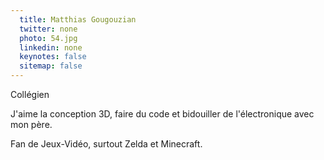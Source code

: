 ```yaml
---
  title: Matthias Gougouzian
  twitter: none
  photo: 54.jpg
  linkedin: none
  keynotes: false
  sitemap: false
---
```

Collégien

J'aime la conception 3D, faire du code et bidouiller de l'électronique avec mon père.

Fan de Jeux-Vidéo, surtout Zelda et Minecraft.
